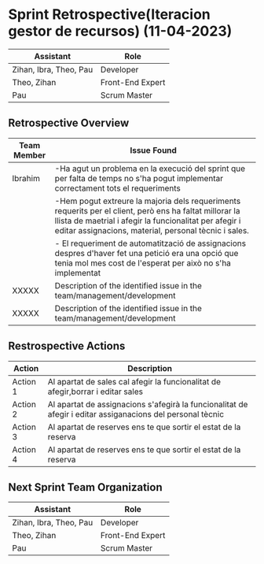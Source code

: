 # Sprint Retrospective(Iteracion gestor de recursos) (11-04-2023)

| Assistant | Role             |  
|-----------|------------------|
| Zihan, Ibra, Theo, Pau    | Developer        |   
| Theo, Zihan    | Front-End Expert |  
| Pau    | Scrum Master     |  

## Retrospective Overview

| Team Member | Issue Found                                                            |  
|-------------|------------------------------------------------------------------------|
| Ibrahim       |-Ha agut un problema en la execució del sprint que per falta de temps no s'ha pogut implementar correctament tots el requeriments
                | -Hem pogut extreure la majoria dels requeriments requerits per el client, però ens ha faltat millorar la llista de maetrial i afegir la funcionalitat per afegir i editar assignacions, material, personal tècnic i sales. 
                | - El requeriment de automatització de assignacions despres d'haver fet una petició era una opció que tenia mol mes cost de l'esperat per això no s'ha implementat|   
| XXXXX       | Description of the identified issue in the team/management/development |  
| XXXXX       | Description of the identified issue in the team/management/development |

## Restrospective Actions

| Action   | Description                                                 |  
|----------|-------------------------------------------------------------|
| Action 1 | Al apartat de sales cal afegir la funcionalitat de afegir,borrar i editar sales  |   
| Action 2 | Al apartat de assignacions s'afegirà la funcionalitat de afegir i editar assiganacions del personal tècnic |  
| Action 3 | Al apartat de reserves ens te que sortir el estat de la reserva|
| Action 4 | Al apartat de reserves ens te que sortir el estat de la reserva|

## Next Sprint Team Organization

| Assistant | Role             |  
|-----------|------------------|
| Zihan, Ibra, Theo, Pau     | Developer        |   
| Theo, Zihan   | Front-End Expert |  
| Pau      | Scrum Master     | 






